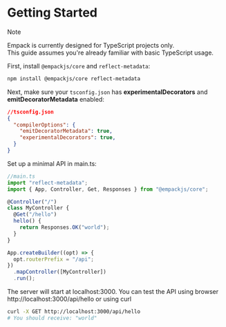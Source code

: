 # Getting Started

> [!NOTE]
Empack is currently designed for TypeScript projects only.  
This guide assumes you're already familiar with basic TypeScript usage.

First, install `@empackjs/core` and `reflect-metadata`:

```sh
npm install @empackjs/core reflect-metadata
```

Next, make sure your `tsconfig.json` has **experimentalDecorators** and **emitDecoratorMetadata** enabled:

```json
//tsconfig.json
{
  "compilerOptions": {
    "emitDecoratorMetadata": true,
    "experimentalDecorators": true,
  }
}
```

Set up a minimal API in main.ts:

```ts
//main.ts
import "reflect-metadata";
import { App, Controller, Get, Responses } from "@empackjs/core";

@Controller("/")
class MyController {
  @Get("/hello")
  hello() {
    return Responses.OK("world");
  }
}

App.createBuilder((opt) => {
  opt.routerPrefix = "/api";
})
  .mapController([MyController])
  .run();
```

The server will start at localhost:3000. You can test the API using browser  
http://localhost:3000/api/hello or using curl

```sh
curl -X GET http://localhost:3000/api/hello
# You should receive: "world"
```
